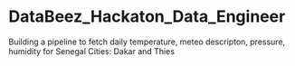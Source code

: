 # DataBeez_Hackaton_Data_Engineer
Building a pipeline to fetch daily temperature, meteo descripton, pressure, humidity  for Senegal Cities: Dakar and Thies
